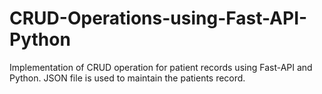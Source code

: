 # CRUD-Operations-using-Fast-API-Python
Implementation of CRUD operation for patient records using Fast-API and Python. JSON file is used to maintain the patients record.
